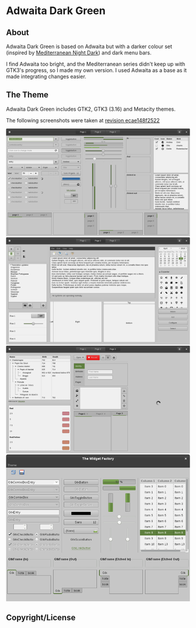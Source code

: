 Adwaita Dark Green
==================

About
-----

Adwaita Dark Green is based on Adwaita but with a darker colour set (inspired by [Mediterranean Night Dark](http://gnome-look.org/content/show.php/MediterraneanNight+Series?content=156782)) and dark menu bars.

I find Adwaita too bright, and the Mediterranean series didn't keep up with GTK3's progress, so I made my own version. I used Adwaita as a base as it made integrating changes easier.

The Theme
---------

Adwaita Dark Green includes GTK2, GTK3 (3.16) and Metacity themes.

The following screenshots were taken at [revision ecae148f2522](https://dev.ibboard.co.uk/repos/other/Adwaita-Dark-Green/rev/ecae148f2522)

![GTK3 Widget Factory - Page 1](./GTK3-Page1.png)
![GTK3 Widget Factory - Page 2](./GTK3-Page2.png)
![GTK3 Widget Factory - Page 3](./GTK3-Page3.png)
![GTK2 Widget Factory](./GTK2.png)


Copyright/License
-----------------

